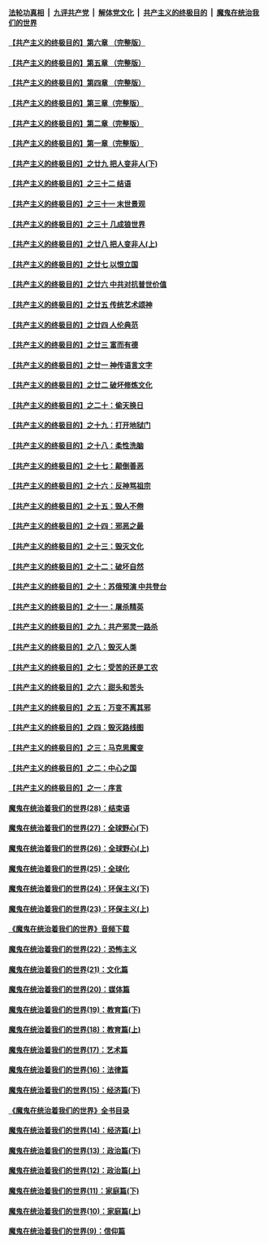 ####  [法轮功真相](../../../../basic/blob/master/README.md?t=07170031) &nbsp;|&nbsp; [九评共产党](../../../../9ping.md/blob/master/README.md?t=07170031) &nbsp;|&nbsp; [解体党文化](../../../../jtdwh.md/blob/master/README.md?t=07170031)  &nbsp;|&nbsp; [共产主义的终极目的](../../../../gczydzjmd.md/blob/master/README.md?t=07170031) &nbsp;|&nbsp; [魔鬼在统治我们的世界](../../../../mgztzwmdsj.md/blob/master/README.md?t=07170031) 

#### [【共产主义的终极目的】第六章 （完整版）](../pages/nsc422/n11428913.md?t=07170031) 

#### [【共产主义的终极目的】第五章 （完整版）](../pages/nsc422/n11428912.md?t=07170031) 

#### [【共产主义的终极目的】第四章 （完整版）](../pages/nsc422/n11428907.md?t=07170031) 

#### [【共产主义的终极目的】第三章（完整版）](../pages/nsc422/n11428848.md?t=07170031) 

#### [【共产主义的终极目的】第二章（完整版）](../pages/nsc422/n11428831.md?t=07170031) 

#### [【共产主义的终极目的】第一章（完整版）](../pages/nsc422/n11417651.md?t=07170031) 

#### [【共产主义的终极目的】之廿九 把人变非人(下)](../pages/nsc422/n11344140.md?t=07170031) 

#### [【共产主义的终极目的】之三十二 结语](../pages/nsc422/n11360535.md?t=07170031) 

#### [【共产主义的终极目的】之三十一 末世景观](../pages/nsc422/n11351129.md?t=07170031) 

#### [【共产主义的终极目的】之三十 几成狼世界](../pages/nsc422/n11348280.md?t=07170031) 

#### [【共产主义的终极目的】之廿八 把人变非人(上)](../pages/nsc422/n11340492.md?t=07170031) 

#### [【共产主义的终极目的】之廿七 以恨立国](../pages/nsc422/n11336944.md?t=07170031) 

#### [【共产主义的终极目的】之廿六 中共对抗普世价值](../pages/nsc422/n11324785.md?t=07170031) 

#### [【共产主义的终极目的】之廿五 传统艺术颂神](../pages/nsc422/n11296396.md?t=07170031) 

#### [【共产主义的终极目的】之廿四 人伦典范](../pages/nsc422/n11296397.md?t=07170031) 

#### [【共产主义的终极目的】之廿三 富而有德](../pages/nsc422/n11283598.md?t=07170031) 

#### [【共产主义的终极目的】之廿一 神传语言文字](../pages/nsc422/n11263265.md?t=07170031) 

#### [【共产主义的终极目的】之廿二 破坏修炼文化](../pages/nsc422/n11245728.md?t=07170031) 

#### [【共产主义的终极目的】之二十：偷天换日](../pages/nsc422/n11238846.md?t=07170031) 

#### [【共产主义的终极目的】之十九：打开地狱门](../pages/nsc422/n11206376.md?t=07170031) 

#### [【共产主义的终极目的】之十八：柔性洗脑](../pages/nsc422/n11199994.md?t=07170031) 

#### [【共产主义的终极目的】之十七：颠倒善恶](../pages/nsc422/n11179782.md?t=07170031) 

#### [【共产主义的终极目的】之十六：反神骂祖宗](../pages/nsc422/n11166798.md?t=07170031) 

#### [【共产主义的终极目的】之十五：毁人不倦](../pages/nsc422/n11166792.md?t=07170031) 

#### [【共产主义的终极目的】之十四：邪恶之最](../pages/nsc422/n11150249.md?t=07170031) 

#### [【共产主义的终极目的】之十三：毁灭文化](../pages/nsc422/n11135227.md?t=07170031) 

#### [【共产主义的终极目的】之十二：破坏自然](../pages/nsc422/n11135214.md?t=07170031) 

#### [【共产主义的终极目的】之十：苏俄预演 中共登台](../pages/nsc422/n11118424.md?t=07170031) 

#### [【共产主义的终极目的】之十一：屠杀精英](../pages/nsc422/n11118442.md?t=07170031) 

#### [【共产主义的终极目的】之九：共产邪灵一路杀](../pages/nsc422/n11114139.md?t=07170031) 

#### [【共产主义的终极目的】之八：毁灭人类](../pages/nsc422/n11108503.md?t=07170031) 

#### [【共产主义的终极目的】之七：受苦的还是工农](../pages/nsc422/n11101809.md?t=07170031) 

#### [【共产主义的终极目的】之六：甜头和苦头](../pages/nsc422/n11096971.md?t=07170031) 

#### [【共产主义的终极目的】之五：万变不离其邪](../pages/nsc422/n11091285.md?t=07170031) 

#### [【共产主义的终极目的】之四：毁灭路线图](../pages/nsc422/n11086284.md?t=07170031) 

#### [【共产主义的终极目的】之三：马克思魔变](../pages/nsc422/n11061941.md?t=07170031) 

#### [【共产主义的终极目的】之二：中心之国](../pages/nsc422/n11047728.md?t=07170031) 

#### [【共产主义的终极目的】之一：序言](../pages/nsc422/n11086077.md?t=07170031) 

#### [魔鬼在统治着我们的世界(28)：结束语](../pages/nsc422/n10936246.md?t=07170031) 

#### [魔鬼在统治着我们的世界(27)：全球野心(下)](../pages/nsc422/n10928319.md?t=07170031) 

#### [魔鬼在统治着我们的世界(26)：全球野心(上)](../pages/nsc422/n10900318.md?t=07170031) 

#### [魔鬼在统治着我们的世界(25)：全球化](../pages/nsc422/n10788205.md?t=07170031) 

#### [魔鬼在统治着我们的世界(24)：环保主义(下)](../pages/nsc422/n10695307.md?t=07170031) 

#### [魔鬼在统治着我们的世界(23)：环保主义(上)](../pages/nsc422/n10688613.md?t=07170031) 

#### [《魔鬼在统治着我们的世界》音频下载](../pages/nsc422/n10635553.md?t=07170031) 

#### [魔鬼在统治着我们的世界(22)：恐怖主义](../pages/nsc422/n10614727.md?t=07170031) 

#### [魔鬼在统治着我们的世界(21)：文化篇](../pages/nsc422/n10597706.md?t=07170031) 

#### [魔鬼在统治着我们的世界(20)：媒体篇](../pages/nsc422/n10586579.md?t=07170031) 

#### [魔鬼在统治着我们的世界(19)：教育篇(下)](../pages/nsc422/n10564808.md?t=07170031) 

#### [魔鬼在统治着我们的世界(18)：教育篇(上)](../pages/nsc422/n10526970.md?t=07170031) 

#### [魔鬼在统治着我们的世界(17)：艺术篇](../pages/nsc422/n10499093.md?t=07170031) 

#### [魔鬼在统治着我们的世界(16)：法律篇](../pages/nsc422/n10485969.md?t=07170031) 

#### [魔鬼在统治着我们的世界(15)：经济篇(下)](../pages/nsc422/n10469975.md?t=07170031) 

#### [《魔鬼在统治着我们的世界》全书目录](../pages/nsc422/n10464261.md?t=07170031) 

#### [魔鬼在统治着我们的世界(14)：经济篇(上)](../pages/nsc422/n10457370.md?t=07170031) 

#### [魔鬼在统治着我们的世界(13)：政治篇(下)](../pages/nsc422/n10448270.md?t=07170031) 

#### [魔鬼在统治着我们的世界(12)：政治篇(上)](../pages/nsc422/n10444576.md?t=07170031) 

#### [魔鬼在统治着我们的世界(11)：家庭篇(下)](../pages/nsc422/n10440961.md?t=07170031) 

#### [魔鬼在统治着我们的世界(10)：家庭篇(上)](../pages/nsc422/n10435448.md?t=07170031) 

#### [魔鬼在统治着我们的世界(9)：信仰篇](../pages/nsc422/n10432159.md?t=07170031) 

